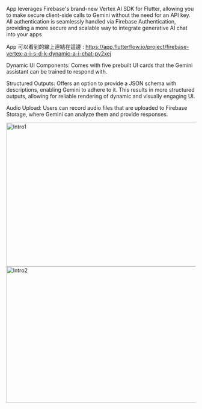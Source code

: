App leverages Firebase's brand-new Vertex AI SDK for Flutter, allowing you to make secure client-side calls to Gemini without the need for an API key. All authentication is seamlessly handled via Firebase Authentication, providing a more secure and scalable way to integrate generative AI chat into your apps

App 可以看到的線上連結在這邊 : https://app.flutterflow.io/project/firebase-vertex-a-i-s-d-k-dynamic-a-i-chat-py2xej 

Dynamic UI Components: Comes with five prebuilt UI cards that the Gemini assistant can be trained to respond with.

Structured Outputs: Offers an option to provide a JSON schema with descriptions, enabling Gemini to adhere to it. This results in more structured outputs, allowing for reliable rendering of dynamic and visually engaging UI.

Audio Upload: Users can record audio files that are uploaded to Firebase Storage, where Gemini can analyze them and provide responses.

<img width="565" height="381" alt="Intro1" src="https://github.com/user-attachments/assets/45d2e46e-a811-480f-b8c2-41818d2f8d92" />
<img width="553" height="362" alt="Intro2" src="https://github.com/user-attachments/assets/88a25c46-c93e-452c-82f1-9b376598019b" />
